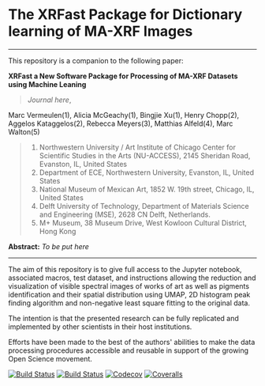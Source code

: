 # The XRFast Package for Dictionary learning of MA-XRF Images <br>

***

This repository is a companion to the following paper:

**XRFast a New Software Package for Processing of MA-XRF Datasets using Machine Leaning** 
> *Journal here*,  <br>

Marc Vermeulen(1), 
Alicia McGeachy(1), 
Bingjie Xu(1), 
Henry Chopp(2),
Aggelos Kataggelos(2), 
Rebecca Meyers(3), 
Matthias Alfeld(4), 
Marc Walton(5)<br>


> 1. Northwestern University / Art Institute of Chicago Center for Scientific Studies in the Arts (NU-ACCESS), 2145 Sheridan Road, Evanston, IL, United States
> 2. Department of ECE, Northwestern University, Evanston, IL, United States
> 3. National Museum of Mexican Art, 1852 W. 19th street, Chicago, IL, United States
> 4. Delft University of Technology, Department of Materials Science and Engineering (MSE), 2628 CN Delft, Netherlands.
> 5. M+ Museum, 38 Museum Drive, West Kowloon Cultural District, Hong Kong


**Abstract:** *To be put here*

***

The aim of this repository is to give full access to the Jupyter notebook, associated macros, test dataset, and instructions allowing the reduction and visualization of visible spectral images of works of art as well as pigments identification and their spatial distribution using UMAP, 2D histogram peak finding algorithm and non-negative least square fitting to the original data. 

The intention is that the presented research can be fully replicated and implemented by other scientists in their host institutions. 

Efforts have been made to the best of the authors' abilities to make the data processing procedures accessible and reusable in support of the growing Open Science movement. 


[![Build Status](https://travis-ci.com/NU-ACCESS/XRFast2.jl.svg?branch=master)](https://travis-ci.com/NU-ACCESS/XRFast2.jl)
[![Build Status](https://ci.appveyor.com/api/projects/status/github/NU-ACCESS/XRFast2.jl?svg=true)](https://ci.appveyor.com/project/NU-ACCESS/XRFast2-jl)
[![Codecov](https://codecov.io/gh/NU-ACCESS/XRFast2.jl/branch/master/graph/badge.svg)](https://codecov.io/gh/NU-ACCESS/XRFast2.jl)
[![Coveralls](https://coveralls.io/repos/github/NU-ACCESS/XRFast2.jl/badge.svg?branch=master)](https://coveralls.io/github/NU-ACCESS/XRFast2.jl?branch=master)
